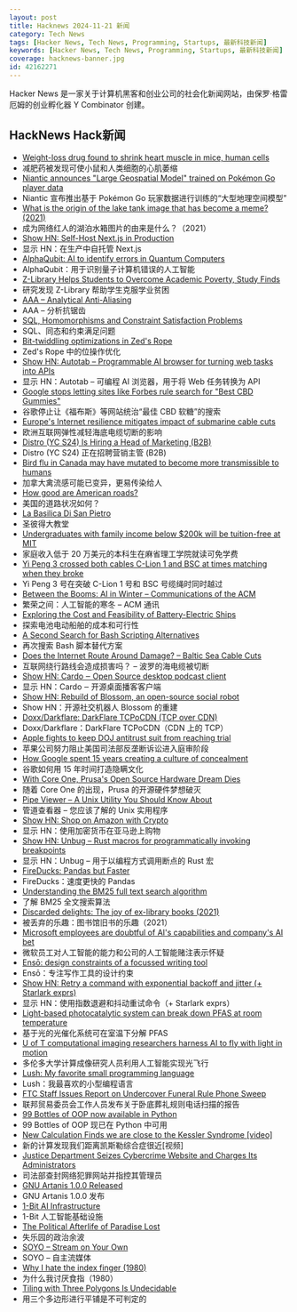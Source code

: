 ```yaml
---
layout: post
title: Hacknews 2024-11-21 新闻
category: Tech News
tags: [Hacker News, Tech News, Programming, Startups, 最新科技新闻]
keywords: [Hacker News, Tech News, Programming, Startups, 最新科技新闻]
coverage: hacknews-banner.jpg
id: 42162271
---
```


Hacker News 是一家关于计算机黑客和创业公司的社会化新闻网站，由保罗·格雷厄姆的创业孵化器 Y Combinator 创建。

## HackNews Hack新闻

- [Weight-loss drug found to shrink heart muscle in mice, human cells](https://www.ualberta.ca/en/folio/2024/11/weight-loss-drug-found-to-shrink-heart-muscle.html)
- 减肥药被发现可使小鼠和人类细胞的心肌萎缩
- [Niantic announces "Large Geospatial Model" trained on Pokémon Go player data](https://nianticlabs.com/news/largegeospatialmodel)
- Niantic 宣布推出基于 Pokémon Go 玩家数据进行训练的“大型地理空间模型”
- [What is the origin of the lake tank image that has become a meme? (2021)](https://history.stackexchange.com/questions/57033/what-is-the-origin-of-the-lake-tank-image-that-has-become-a-meme)
- 成为网络红人的湖泊水箱图片的由来是什么？（2021）
- [Show HN: Self-Host Next.js in Production](https://github.com/opennextjs/opennextjs-aws)
- 显示 HN：在生产中自托管 Next.js
- [AlphaQubit: AI to identify errors in Quantum Computers](https://blog.google/technology/google-deepmind/alphaqubit-quantum-error-correction/)
- AlphaQubit：用于识别量子计算机错误的人工智能
- [Z-Library Helps Students to Overcome Academic Poverty, Study Finds](https://torrentfreak.com/z-library-helps-students-to-overcome-academic-poverty-study-finds-241120/)
- 研究发现 Z-Library 帮助学生克服学业贫困
- [AAA – Analytical Anti-Aliasing](https://blog.frost.kiwi/analytical-anti-aliasing/)
- AAA – 分析抗锯齿
- [SQL, Homomorphisms and Constraint Satisfaction Problems](https://www.philipzucker.com/sql_graph_csp/)
- SQL、同态和约束满足问题
- [Bit-twiddling optimizations in Zed's Rope](https://zed.dev/blog/zed-decoded-rope-optimizations-part-1)
- Zed's Rope 中的位操作优化
- [Show HN: Autotab – Programmable AI browser for turning web tasks into APIs]()
- 显示 HN：Autotab – 可编程 AI 浏览器，用于将 Web 任务转换为 API
- [Google stops letting sites like Forbes rule search for "Best CBD Gummies"](https://arstechnica.com/gadgets/2024/11/google-cracks-down-on-parasite-seo-punishing-established-publishers/)
- 谷歌停止让《福布斯》等网站统治“最佳 CBD 软糖”的搜索
- [Europe's Internet resilience mitigates impact of submarine cable cuts](https://blog.cloudflare.com/resilient-internet-connectivity-baltic-cable-cuts/)
- 欧洲互联网弹性减轻海底电缆切断的影响
- [Distro (YC S24) Is Hiring a Head of Marketing (B2B)](https://www.ycombinator.com/companies/distro/jobs/splSeS5-head-of-marketing-b2b)
- Distro (YC S24) 正在招聘营销主管 (B2B)
- [Bird flu in Canada may have mutated to become more transmissible to humans](https://www.theguardian.com/world/2024/nov/19/bird-flu-cases-mutation-canada)
- 加拿大禽流感可能已变异，更易传染给人
- [How good are American roads?](https://www.construction-physics.com/p/how-good-are-american-roads)
- 美国的道路状况如何？
- [La Basilica Di San Pietro](https://unlocked.microsoft.com/vatican/)
- 圣彼得大教堂
- [Undergraduates with family income below $200k will be tuition-free at MIT](https://news.mit.edu/2024/mit-tuition-undergraduates-family-income-1120)
- 家庭收入低于 20 万美元的本科生在麻省理工学院就读可免学费
- [Yi Peng 3 crossed both cables C-Lion 1 and BSC at times matching when they broke](https://bsky.app/profile/auonsson.bsky.social/post/3lbc5va7f722p)
- Yi Peng 3 号在突破 C-Lion 1 号和 BSC 号缆绳时同时越过
- [Between the Booms: AI in Winter – Communications of the ACM](https://cacm.acm.org/opinion/between-the-booms-ai-in-winter/)
- 繁荣之间：人工智能的寒冬 – ACM 通讯
- [Exploring the Cost and Feasibility of Battery-Electric Ships](https://newscenter.lbl.gov/2024/10/30/exploring-the-cost-and-feasibility-of-battery-electric-ships/)
- 探索电池电动船舶的成本和可行性
- [A Second Search for Bash Scripting Alternatives](https://monzool.net/blog/2024/07/14/a-second-search-for-bash-scripting-alternatives/)
- 再次搜索 Bash 脚本替代方案
- [Does the Internet Route Around Damage? – Baltic Sea Cable Cuts](https://labs.ripe.net/author/emileaben/does-the-internet-route-around-damage-baltic-sea-cable-cuts/)
- 互联网绕行路线会造成损害吗？ – 波罗的海电缆被切断
- [Show HN: Cardo ‒ Open Source desktop podcast client](https://cardo-podcast.github.io/)
- 显示 HN：Cardo ‒ 开源桌面播客客户端
- [Show HN: Rebuild of Blossom, an open-source social robot](https://msgtn.xyz/rebuild_of_blossom)
- Show HN：开源社交机器人 Blossom 的重建
- [Doxx/Darkflare: DarkFlare TCPoCDN (TCP over CDN)](https://github.com/doxx/darkflare)
- Doxx/Darkflare：DarkFlare TCPoCDN（CDN 上的 TCP）
- [Apple fights to keep DOJ antitrust suit from reaching trial](https://www.theverge.com/2024/11/20/24301660/apple-doj-motion-dismiss-antitrust-lawsuit)
- 苹果公司努力阻止美国司法部反垄断诉讼进入庭审阶段
- [How Google spent 15 years creating a culture of concealment](https://www.nytimes.com/2024/11/20/technology/google-antitrust-employee-messages.html)
- 谷歌如何用 15 年时间打造隐瞒文化
- [With Core One, Prusa's Open Source Hardware Dream Dies](https://hackaday.com/2024/11/20/with-core-one-prusas-open-source-hardware-dream-quietly-dies/)
- 随着 Core One 的出现，Prusa 的开源硬件梦想破灭
- [Pipe Viewer – A Unix Utility You Should Know About](https://catonmat.net/unix-utilities-pipe-viewer)
- 管道查看器 – 您应该了解的 Unix 实用程序
- [Show HN: Shop on Amazon with Crypto](https://www.baggins.ai/?source=hackernews)
- 显示 HN：使用加密货币在亚马逊上购物
- [Show HN: Unbug – Rust macros for programmatically invoking breakpoints](https://github.com/greymattergames/unbug)
- 显示 HN：Unbug – 用于以编程方式调用断点的 Rust 宏
- [FireDucks: Pandas but Faster](https://hwisnu.bearblog.dev/fireducks-pandas-but-100x-faster/)
- FireDucks：速度更快的 Pandas
- [Understanding the BM25 full text search algorithm](https://emschwartz.me/understanding-the-bm25-full-text-search-algorithm/)
- 了解 BM25 全文搜索算法
- [Discarded delights: The joy of ex-library books (2021)](https://www.abebooks.com/books/ex-library-books)
- 被丢弃的乐趣：图书馆旧书的乐趣（2021）
- [Microsoft employees are doubtful of AI's capabilities and company's AI bet](https://www.youtube.com/watch?v=RhkFxvAvvd0)
- 微软员工对人工智能的能力和公司的人工智能赌注表示怀疑
- [Ensō: design constraints of a focussed writing tool](https://untested.sonnet.io/notes/enso-design-constraints/)
- Ensō：专注写作工具的设计约束
- [Show HN: Retry a command with exponential backoff and jitter (+ Starlark exprs)](https://github.com/dbohdan/recur)
- 显示 HN：使用指数退避和抖动重试命令（+ Starlark exprs）
- [Light-based photocatalytic system can break down PFAS at room temperature](https://phys.org/news/2024-11-based-photocatalytic-pfas-room-temperature.html)
- 基于光的光催化系统可在室温下分解 PFAS
- [U of T computational imaging researchers harness AI to fly with light in motion](https://web.cs.toronto.edu/news-events/news/flying-with-photons)
- 多伦多大学计算成像研究人员利用人工智能实现光飞行
- [Lush: My favorite small programming language](https://scottlocklin.wordpress.com/2024/11/19/lush-my-favorite-small-programming-language/)
- Lush：我最喜欢的小型编程语言
- [FTC Staff Issues Report on Undercover Funeral Rule Phone Sweep](https://www.ftc.gov/news-events/news/press-releases/2024/11/ftc-staff-issues-report-undercover-funeral-rule-phone-sweep)
- 联邦贸易委员会工作人员发布关于卧底葬礼规则电话扫描的报告
- [99 Bottles of OOP now available in Python](https://sandimetz.com/99bottles)
- 99 Bottles of OOP 现已在 Python 中可用
- [New Calculation Finds we are close to the Kessler Syndrome [video]](https://www.youtube.com/watch?v=Bi9EW9xhqAU)
- 新的计算发现我们距离凯斯勒综合症很近[视频]
- [Justice Department Seizes Cybercrime Website and Charges Its Administrators](https://www.justice.gov/opa/pr/justice-department-seizes-cybercrime-website-and-charges-its-administrators)
- 司法部查封网络犯罪网站并指控其管理员
- [GNU Artanis 1.0.0 Released](https://artanis.dev/blog/1.0.0-release.html)
- GNU Artanis 1.0.0 发布
- [1-Bit AI Infrastructure](https://arxiv.org/abs/2410.16144)
- 1-Bit 人工智能基础设施
- [The Political Afterlife of Paradise Lost](https://www.newstatesman.com/culture/books/book-of-the-day/2024/11/political-afterlife-paradise-lost-milton-orlando-reade-review)
- 失乐园的政治余波
- [SOYO – Stream on Your Own](https://github.com/fal3n-4ngel/SOYO)
- SOYO – 自主流媒体
- [Why I hate the index finger (1980)](https://pmc.ncbi.nlm.nih.gov/articles/PMC2997957/)
- 为什么我讨厌食指（1980）
- [Tiling with Three Polygons Is Undecidable](https://arxiv.org/abs/2409.11582)
- 用三个多边形进行平铺是不可判定的

